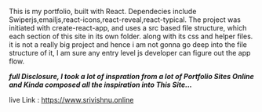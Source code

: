 This is my portfolio, built with React.
Dependecies include Swiperjs,emailjs,react-icons,react-reveal,react-typical.
The project was initiated with create-react-app, and uses a src based file structure, which each section of this site in its own folder. along with its css and helper files. it is not a really big project and hence i am not gonna go deep into the file structure of it, I am sure any entry level js developer can figure out the app flow.

***full Disclosure, I took a lot of inspration from a lot of Portfolio Sites Online and Kinda composed all the inspiration into This Site...***

live Link : https://www.srivishnu.online
